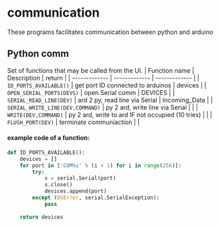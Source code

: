 # communication
These programs facilitates communication between python and arduino

## Python comm

Set of functions that may be called from the UI.
| Function name  | Description | return |
| ------------- | ------------- | ------------- |
| `ID_PORTS_AVAILABLE()` | get port ID connected to arduinos | devices |
| `OPEN_SERIAL_PORTS(DEVS)` | open Serial comm | DEVICES |
| `SERIAL_READ_LINE(DEV)` | ard 2 py, read line via Serial | Incoming_Data |
| `SERIAL_WRITE_LINE(DEV,COMMAND)` | py 2 ard, write line via Serial  |  |
| `WRITE(DEV,COMMAND)` | py 2 ard, write to ard IF not occupied (10 tries) | |
| `FLUSH_PORT(DEV)` | terminate communiaction | |

#### example code of a function: 
```python
def ID_PORTS_AVAILABLE():
    devices = []
    for port in ['COM%s' % (i + 1) for i in range(256)]:
        try:
            s = serial.Serial(port)
            s.close()
            devices.append(port)
        except (OSError, serial.SerialException):
            pass
    
    return devices
```
